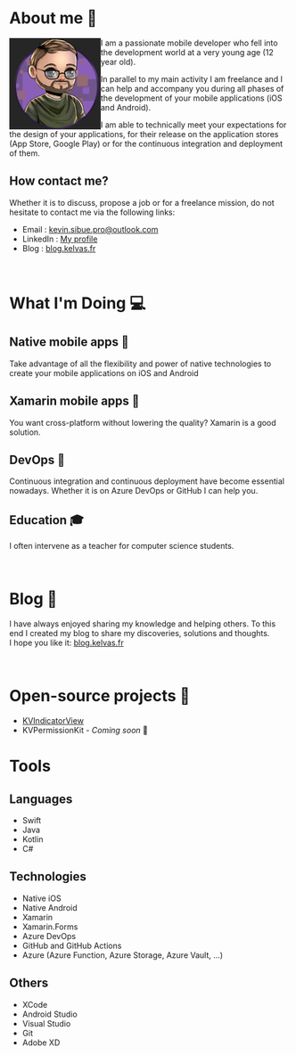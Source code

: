 # About me 👋

<img align="left" width="164" height="164" src="./resources/images/Me.jpg" alt="Kévin Sibué">

I am a passionate mobile developer who fell into the development world at a very young age (12 year old).

In parallel to my main activity I am freelance and I can help and accompany you during all phases of the development of your mobile applications (iOS and Android). 

I am able to technically meet your expectations for the design of your applications, for their release on the application stores (App Store, Google Play) or for the continuous integration and deployment of them.<br />

## How contact me?

Whether it is to discuss, propose a job or for a freelance mission, do not hesitate to contact me via the following links:

- Email : kevin.sibue.pro@outlook.com
- LinkedIn : [My profile](https://www.linkedin.com/in/k%C3%A9vin-sibu%C3%A9-a67417b8/)
- Blog : [blog.kelvas.fr](https://blog.kelvas.fr)

<br />

# What I'm Doing 💻

## Native mobile apps 📱
Take advantage of all the flexibility and power of native technologies to create your mobile applications on iOS and Android

## Xamarin mobile apps 📱
You want cross-platform without lowering the quality? Xamarin is a good solution.

## DevOps 🔗
Continuous integration and continuous deployment have become essential nowadays. Whether it is on Azure DevOps or GitHub I can help you.

## Education 🎓
I often intervene as a teacher for computer science students.

<br />

# Blog 📰

I have always enjoyed sharing my knowledge and helping others. To this end I created my blog to share my discoveries, solutions and thoughts.<br />
I hope you like it: [blog.kelvas.fr](https://blog.kelvas.fr)

<br />

# Open-source projects 📱

* [KVIndicatorView](https://github.com/Kelvas09/KVIndicatorView.iOS)
* KVPermissionKit - *Coming soon* 🚀

# Tools

## Languages

* Swift
* Java
* Kotlin
* C#

## Technologies

* Native iOS
* Native Android
* Xamarin
* Xamarin.Forms
* Azure DevOps
* GitHub and GitHub Actions
* Azure (Azure Function, Azure Storage, Azure Vault, ...)

## Others

* XCode
* Android Studio
* Visual Studio
* Git
* Adobe XD